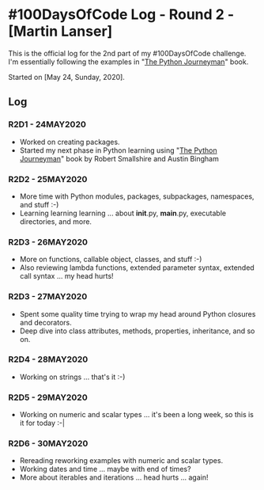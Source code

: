 # #100DaysOfCode Log - Round 2 - [Martin Lanser]

This is the official log for the 2nd part of my #100DaysOfCode challenge. I'm essentially following the examples in "[The Python Journeyman](http://leanpub.com/python-journeyman)" book.

Started on [May 24, Sunday, 2020].

## Log

### R2D1 - 24MAY2020
* Worked on creating packages.
* Started my next phase in Python learning using "[The Python Journeyman](http://leanpub.com/python-journeyman)" book by Robert Smallshire and Austin Bingham

### R2D2 - 25MAY2020
* More time with Python modules, packages, subpackages, namespaces, and stuff :-)
* Learning learning learning ... about __init__.py, __main__.py, executable directories, and more.

### R2D3 - 26MAY2020
* More on functions, callable object, classes, and stuff :-)
* Also reviewing lambda functions, extended parameter syntax, extended call syntax ... my head hurts!

### R2D3 - 27MAY2020
* Spent some quality time trying to wrap my head around Python closures and decorators.
* Deep dive into class attributes, methods, properties, inheritance, and so on.

### R2D4 - 28MAY2020
* Working on strings ... that's it :-)

### R2D5 - 29MAY2020
* Working on numeric and scalar types ... it's been a long week, so this is it for today :-|

### R2D6 - 30MAY2020
* Rereading reworking examples with numeric and scalar types.
* Working dates and time ... maybe with end of times?
* More about iterables and iterations ... head hurts ... again!
